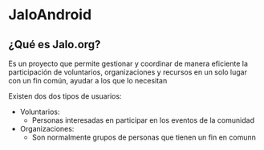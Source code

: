 # JaloAndroid

## ¿Qué es Jalo.org?
Es un proyecto que permite gestionar y coordinar de manera eficiente la participación de voluntarios, organizaciones y recursos en un solo lugar con un fin común, ayudar a los que lo necesitan

Existen dos dos tipos de usuarios:
- Voluntarios: 
  - Personas interesadas en participar en los eventos de la comunidad
- Organizaciones:
  - Son normalmente grupos de personas que tienen un fin en comunn
